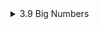 
<details>

<summary>3.9 Big Numbers </summary>
This section discusses handling very large or very small numbers in Java, which surpass the range of standard primitive data types using `BigInteger` and `BigDecimal`.

## Key Classes
- **BigInteger**: For large integers.
- **BigDecimal**: For large floating-point numbers.

## Main Points

### BigInteger
- Used for mathematical operations on large integers.
- Useful in applications like cryptography.
- Operations include addition, subtraction, multiplication, division, and modulus.

### BigDecimal
- Used for operations requiring high precision with floating-point numbers.
- Crucial for applications such as financial calculations.
- Provides methods for basic arithmetic operations.

### Usage Tips
- Construct `BigInteger` and `BigDecimal` objects from string values.
- Objects are immutable; operations return a new object.
- Use when necessary due to slower performance compared to primitive types.

## Example:

```java
BigInteger a = new BigInteger("123456789012345678901234567890");
BigInteger b = new BigInteger("987654321098765432109876543210");
BigInteger sum = a.add(b); // Adds a and b

BigDecimal c = new BigDecimal("12345.67890");
BigDecimal d = new BigDecimal("98765.43210");
BigDecimal product = c.multiply(d); // Multiplies c and d
```


</details>